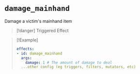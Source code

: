 # `damage_mainhand`

Damage a victim's mainhand item

> [!danger] Triggered Effect

> [!Example]
> ```yaml
> effects:
> - id: damage_mainhand
>   args:
>     damage: 1 # The amount of damage to deal
>   ...other config (eg triggers, filters, mutators, etc)
> ```
